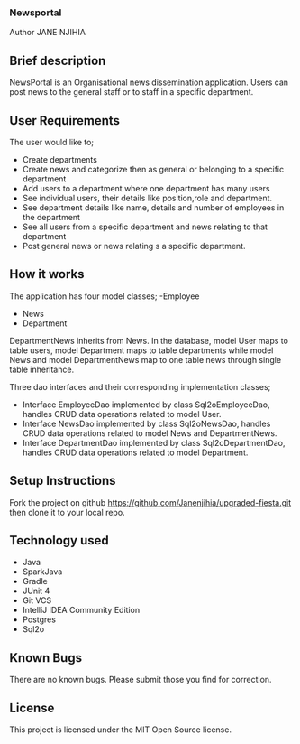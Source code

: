 ### Newsportal

Author JANE NJIHIA

## Brief description
NewsPortal is an Organisational news dissemination application.
Users can post news to the general staff or to staff in a specific department.

## User Requirements

The user would like to;

- Create departments
- Create news and categorize then as general or belonging to a specific department
- Add users to a department where one department has many users
- See individual users, their details like position,role and department.
- See department details like name, details and number of employees in the department
- See all users from a specific department and news relating to that department
- Post general news or news relating s a specific department.

## How it works

The application has four model classes;
-Employee
- News
- Department

DepartmentNews inherits from News.
In the database, model User maps to table users, model Department maps to table departments while model
News and model DepartmentNews map to one table news through single table inheritance.

Three dao interfaces and their corresponding implementation classes;
- Interface EmployeeDao implemented by class Sql2oEmployeeDao, handles CRUD data operations related to model User.
- Interface NewsDao implemented by class Sql2oNewsDao, handles CRUD data operations related to model News and DepartmentNews.
- Interface DepartmentDao implemented by class Sql2oDepartmentDao, handles CRUD data operations related to model Department.


## Setup Instructions
Fork the project on github  https://github.com/Janenjihia/upgraded-fiesta.git then clone it to your local repo.

## Technology used
- Java
- SparkJava
- Gradle
- JUnit 4
- Git VCS
- IntelliJ IDEA Community Edition
- Postgres
- Sql2o

## Known Bugs
There are no known bugs. Please submit those you find for correction.

## License
This project is licensed under the MIT Open Source license.
